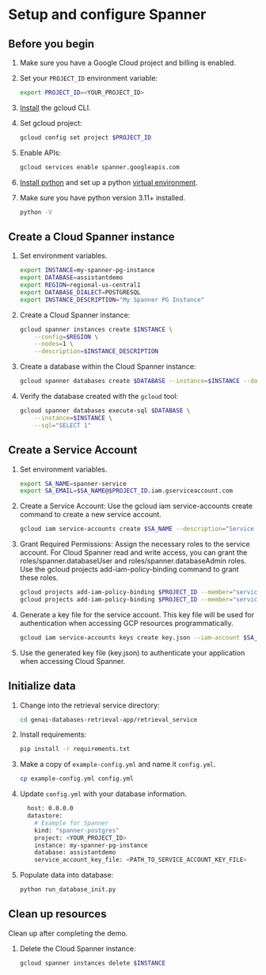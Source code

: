 # Setup and configure Spanner

## Before you begin

1. Make sure you have a Google Cloud project and billing is enabled.

1. Set your `PROJECT_ID` environment variable:

    ```bash
    export PROJECT_ID=<YOUR_PROJECT_ID>
    ```

1. [Install](https://cloud.google.com/sdk/docs/install) the gcloud CLI.

1. Set gcloud project:

    ```bash
    gcloud config set project $PROJECT_ID
    ```

1. Enable APIs:

    ```bash
    gcloud services enable spanner.googleapis.com
    ```

1. [Install python][install-python] and set up a python [virtual environment][venv].

1. Make sure you have python version 3.11+ installed.

    ```bash
    python -V
    ```
[install-python]: https://cloud.google.com/python/docs/setup#installing_python
[venv]: https://cloud.google.com/python/docs/setup#installing_and_using_virtualenv

## Create a Cloud Spanner instance

1. Set environment variables.

    ```bash
    export INSTANCE=my-spanner-pg-instance
    export DATABASE=assistantdemo
    export REGION=regional-us-central1
    export DATABASE_DIALECT=POSTGRESQL
    export INSTANCE_DESCRIPTION="My Spanner PG Instance"
    ```

1. Create a Cloud Spanner instance:

    ```bash
    gcloud spanner instances create $INSTANCE \
        --config=$REGION \
        --nodes=1 \
        --description=$INSTANCE_DESCRIPTION
    ```
1. Create a database within the Cloud Spanner instance:

    ```bash
    gcloud spanner databases create $DATABASE --instance=$INSTANCE --database-dialect=$DATABASE_DIALECT
    ```
1. Verify the database created with the `gcloud` tool:

    ```bash
    gcloud spanner databases execute-sql $DATABASE \
        --instance=$INSTANCE \
        --sql="SELECT 1"
    ```

## Create a Service Account

1. Set environment variables.

    ```bash
    export SA_NAME=spanner-service
    export SA_EMAIL=$SA_NAME@$PROJECT_ID.iam.gserviceaccount.com
    ```

1. Create a Service Account: Use the gcloud iam service-accounts create command to create a new service account.
    ```bash
    gcloud iam service-accounts create $SA_NAME --description="Service account for Cloud Spanner" --display-name="Cloud Spanner Service Account"
    ```

1. Grant Required Permissions: Assign the necessary roles to the service account. For Cloud Spanner read and write access, you can grant the roles/spanner.databaseUser and roles/spanner.databaseAdmin roles. Use the gcloud projects add-iam-policy-binding command to grant these roles.

    ```bash
    gcloud projects add-iam-policy-binding $PROJECT_ID --member="serviceAccount:$SA_EMAIL" --role="roles/spanner.databaseUser" --condition=None
    gcloud projects add-iam-policy-binding $PROJECT_ID --member="serviceAccount:$SA_EMAIL" --role="roles/spanner.databaseAdmin" --condition=None
    ```

1. Generate a key file for the service account. This key file will be used for authentication when accessing GCP resources programmatically.
    ```bash
    gcloud iam service-accounts keys create key.json --iam-account $SA_EMAIL
    ```
1. Use the generated key file (key.json) to authenticate your application when accessing Cloud Spanner.

## Initialize data

1. Change into the retrieval service directory:

    ```bash
    cd genai-databases-retrieval-app/retrieval_service
    ```

1. Install requirements:

    ```bash
    pip install -r requirements.txt
    ```

1. Make a copy of `example-config.yml` and name it `config.yml`.

    ```bash
    cp example-config.yml config.yml
    ```

1. Update `config.yml` with your database information.

    ```bash
      host: 0.0.0.0
      datastore:
        # Example for Spanner
        kind: "spanner-postgres"
        project: <YOUR_PROJECT_ID>
        instance: my-spanner-pg-instance
        database: assistantdemo
        service_account_key_file: <PATH_TO_SERVICE_ACCOUNT_KEY_FILE>
    ```

1. Populate data into database:

    ```bash
    python run_database_init.py
    ```

## Clean up resources

Clean up after completing the demo.

1. Delete the Cloud Spanner instance:

    ```bash
    gcloud spanner instances delete $INSTANCE
    ```
